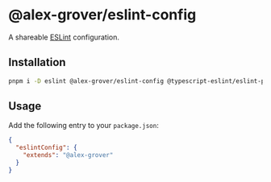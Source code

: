 # @alex-grover/eslint-config

A shareable [ESLint](https://eslint.org) configuration.

## Installation

```sh
pnpm i -D eslint @alex-grover/eslint-config @typescript-eslint/eslint-plugin @typescript-eslint/parser eslint-plugin-import eslint-import-resolver-typescript eslint-plugin-css-modules
```

## Usage

Add the following entry to your `package.json`:

```json
{
  "eslintConfig": {
    "extends": "@alex-grover"
  }
}
```
